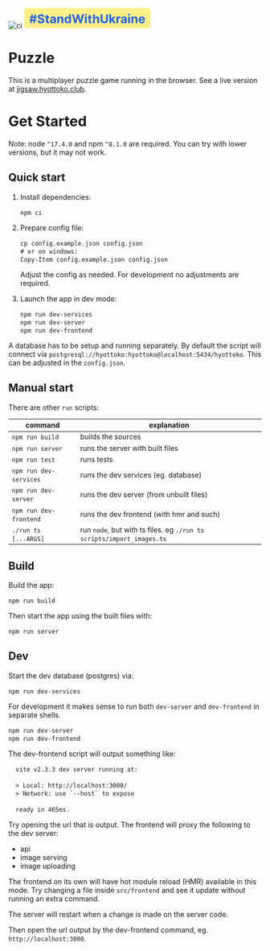 ![ci](https://github.com/Zutatensuppe/puzzle/actions/workflows/ci.yml/badge.svg)
[![StandWithUkraine](https://raw.githubusercontent.com/vshymanskyy/StandWithUkraine/main/badges/StandWithUkraine.svg)](https://github.com/vshymanskyy/StandWithUkraine/blob/main/docs/README.md)

# Puzzle

This is a multiplayer puzzle game running in the browser.
See a live version at [jigsaw.hyottoko.club].

# Get Started

Note: node `^17.4.0` and npm `^8.1.0` are required. You can try with
lower versions, but it may not work.

## Quick start

1. Install dependencies:

    ```shell
    npm ci
    ```

2. Prepare config file:

    ```shell
    cp config.example.json config.json
    # or on windows:
    Copy-Item config.example.json config.json
    ```

    Adjust the config as needed. For development no adjustments are required.

3. Launch the app in dev mode:

    ```shell
    npm run dev-services
    npm run dev-server
    npm run dev-frontend
    ```

A database has to be setup and running separately. By default
the script will connect via `postgresql://hyottoko:hyottoko@localhost:5434/hyottoko`.
This can be adjusted in the `config.json`.

## Manual start

There are other `run` scripts:

command                | explanation
-----------------------|----------------------------------------
`npm run build`        | builds the sources
`npm run server`       | runs the server with built files
`npm run test`         | runs tests
`npm run dev-services` | runs the dev services (eg. database)
`npm run dev-server`   | runs the dev server (from unbuilt files)
`npm run dev-frontend` | runs the dev frontend (with hmr and such)
`./run ts [...ARGS]`   | run `node`, but with ts files. eg `./run ts scripts/import_images.ts`

## Build

Build the app:

```shell
npm run build
```

Then start the app using the built files with:

```shell
npm run server
```

## Dev

Start the dev database (postgres) via:

```shell
npm run dev-services
```

For development it makes sense to run both `dev-server` and `dev-frontend`
in separate shells.

```shell
npm run dev-server
npm run dev-frontend
```

The dev-frontend script will output something like:

```shell
  vite v2.3.3 dev server running at:

  > Local: http://localhost:3000/
  > Network: use `--host` to expose

  ready in 465ms.
```

Try opening the url that is output.
The frontend will proxy the following to the dev server:

- api
- image serving
- image uploading

The frontend on its own will have hot module reload (HMR) available
in this mode. Try changing a file inside `src/frontend` and see it
update without running an extra command.

The server will restart when a change is made on the server code.

Then open the url output by the dev-frontend command, eg. `http://localhost:3000`.

[jigsaw.hyottoko.club]: https://jigsaw.hyottoko.club
